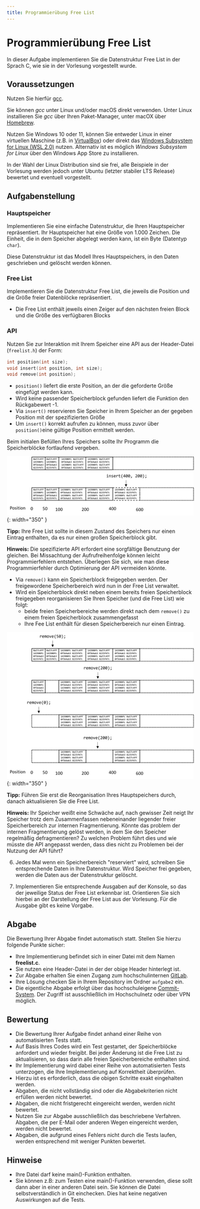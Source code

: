 ```yaml
---
title: Programmierübung Free List
---
```


# Programmierübung Free List

In dieser Aufgabe implementieren Sie die Datenstruktur Free List in der Sprach C, wie sie in der Vorlesung vorgestellt wurde.

## Voraussetzungen

Nutzen Sie hierfür [gcc](https://gcc.gnu.org/).

Sie können *gcc* unter Linux und/oder macOS direkt verwenden. Unter Linux installieren Sie *gcc* über Ihren Paket-Manager, unter macOX über [Homebrew](https://brew.sh/).

Nutzen Sie Windows 10 oder 11, können Sie entweder Linux in einer virtuellen Maschine (z.B. in [VirtualBox](https://www.virtualbox.org/)) oder direkt das [Windows Subsystem for Linux (WSL 2.0)](https://docs.microsoft.com/en-us/windows/wsl/install-win10) nutzen. Alternativ ist es möglich *Windows Subsystem for Linux* über den Windows App Store zu installieren.

In der Wahl der Linux Distribution sind sie frei, alle Beispiele in der Vorlesung werden jedoch unter Ubuntu (letzter stabiler LTS Release) bewertet und eventuell vorgestellt. 

## Aufgabenstellung 

### Hauptspeicher

Implementieren Sie eine einfache Datenstruktur, die Ihren Hauptspeicher repräsentiert. Ihr Hauptspeicher hat eine Größe von 1.000 Zeichen. Die Einheit, die in dem Speicher abgelegt werden kann, ist ein Byte (Datentyp `char`).

Diese Datenstruktur ist das Modell Ihres Hauptspeichers, in den Daten geschrieben und gelöscht werden können.

### Free List

Implementieren Sie die Datenstruktur Free List, die jeweils die Position und die Größe freier Datenblöcke repräsentiert.

- Die Free List enthält jeweils einen Zeiger auf den nächsten freien Block und die Größe des verfügbaren Blocks 

### API 

Nutzen Sie zur Interaktion mit Ihrem Speicher eine API aus der Header-Datei (`freelist.h`) der Form:

```c 
int position(int size);
void insert(int position, int size);
void remove(int position);
```

- `position()` liefert die erste Position, an der die geforderte Größe eingefügt werden kann. 
- Wird keine passender Speicherblock gefunden liefert die Funktion den Rückgabewert -1.
- Via `insert()` reservieren Sie Speicher in Ihrem Speicher an der gegeben Position mit der spezifizierten Größe 
- Um `insert()` korrekt aufrufen zu können, muss zuvor über `position()`eine gültige Position ermittelt werden.

Beim initialen Befüllen Ihres Speichers sollte Ihr Programm die Speicherblöcke fortlaufend vergeben.

![](../../../img/free-list-insert.png){: width="350" }

**Tipp:** Ihre Free List sollte in diesem Zustand des Speichers nur einen Eintrag enthalten, da es nur einen großen Speicherblock gibt. 

**Hinweis:** Die spezifizierte API erfordert eine sorgfältige Benutzung der gleichen. Bei Missachtung der Aufrufreihenfolge können leicht Programmierfehlern entstehen. Überlegen Sie sich, wie man diese Programmierfehler durch Optimierung der API vermeiden könnte. 
- Via `remove()` kann ein Speicherblock freigegeben werden. Der freigewordene Speicherbereich wird nun in der Free List verwaltet.
- Wird ein Speicherblock direkt neben einem bereits freien Speicherblock freigegeben reorganisieren Sie Ihren Speicher (und die Free List) wie folgt:
    - beide freien Speicherbereiche werden direkt nach dem `remove()` zu einem freien Speicherblock zusammengefasst
    - Ihre Fee List enthält für diesen Speicherbereich nur einen Eintrag. 

![](../../../img/free-list-remove.png){: width="350" }

**Tipp:** Führen Sie erst die Reorganisation Ihres Hauptspeichers durch, danach aktualisieren Sie die Free List. 

**Hinweis:** Ihr Speicher weißt eine Schwäche auf, nach gewisser Zeit neigt Ihr Speicher trotz dem Zusammenfassen nebeneinander liegender freier Speicherbereich zur internen Fragmentierung. Könnte das problem der internen Fragmentierung  gelöst werden, in dem Sie den Speicher regelmäßig defragmentieren? Zu welchen Problem führt dies und wie müsste die API angepasst werden, dass dies nicht zu Problemen bei der Nutzung der API führt?






6. Jedes Mal wenn ein Speicherbereich "reserviert" wird, schreiben Sie entsprechende Daten in Ihre Datenstruktur. Wird Speicher frei gegeben, werden die Daten aus der Datenstruktur gelöscht.

7. Implementieren Sie entsprechende Ausgaben auf der Konsole, so das der jeweilige Status der Free List erkennbar ist. Orientieren Sie sich hierbei an der Darstellung der Free List aus der Vorlesung. Für die Ausgabe gibt es keine Vorgabe.


## Abgabe

Die Bewertung Ihrer Abgabe findet automatisch statt. Stellen Sie hierzu folgende Punkte sicher:

* Ihre Implementierung befindet sich in einer Datei mit dem Namen **freelist.c**. 
* Sie nutzen eine Header-Datei in der der obige Header hinterlegt ist. 
* Zur Abgabe erhalten Sie einen Zugang zum hochschulinternen [GitLab](https://git.it.hs-heilbronn.de/).
* Ihre Lösung checken Sie in Ihrem Repository im Ordner `aufgabe2` ein.
* Die eigentliche Abgabe erfolgt über das hochschuleigene [Commit-System](https://commit.it.hs-heilbronn.de/). Der Zugriff ist ausschließlich im Hochschulnetz oder über VPN möglich. 

## Bewertung

* Die Bewertung Ihrer Aufgabe findet anhand einer Reihe von automatisierten Tests statt. 
* Auf Basis Ihres Codes wird ein Test gestartet, der Speicherblöcke anfordert und wieder freigibt. Bei jeder Änderung ist die Free List zu aktualisieren, so dass darin alle freien Speicherbereiche enthalten sind.
* Ihr Implementierung wird dabei einer Reihe von automatisierten Tests unterzogen, die Ihre Implementierung auf Korrektheit überprüfen.
* Hierzu ist es erforderlich, dass die obigen Schritte exakt eingehalten werden.  
* Abgaben, die nicht vollständig sind oder die Abgabekriterien nicht erfüllen werden nicht bewertet. 
* Abgaben, die nicht fristgerecht eingereicht werden, werden nicht bewertet. 
* Nutzen Sie zur Abgabe ausschließlich das beschriebene Verfahren. Abgaben, die per E-Mail oder anderen Wegen eingereicht werden, werden nicht bewertet. 
* Abgaben, die aufgrund eines Fehlers nicht durch die Tests laufen, werden entsprechend mit weniger Punkten bewertet.

## Hinweise 

- Ihre Datei darf keine main()-Funktion enthalten.
- Sie können z.B: zum Testen eine main()-Funktion verwenden, diese sollt dann aber in einer anderen Datei sein. Sie können die Datei selbstverständlich in Git einchecken. Dies hat keine negativen Auswirkungen auf die Tests. 